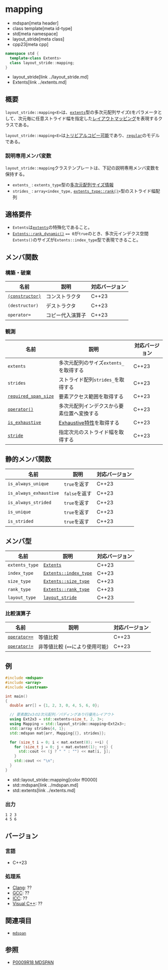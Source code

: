# mapping
* mdspan[meta header]
* class template[meta id-type]
* std[meta namespace]
* layout_stride[meta class]
* cpp23[meta cpp]

```cpp
namespace std {
  template<class Extents>
  class layout_stride::mapping;
}
```
* layout_stride[link ../layout_stride.md]
* Extents[link ../extents.md]

## 概要
`layout_stride::mapping<E>`は、[`extents`](../extents.md)型の多次元配列サイズ`E`をパラメータとして、次元毎に任意ストライド幅を指定した[レイアウトマッピング](../LayoutMapping.md)を表現するクラスである。

`layout_stride::mapping<E>`は[トリビアルコピー可能](/reference/type_traits/is_trivially_copyable.md)であり、[`regular`](/reference/concepts/regular.md)のモデルである。

### 説明専用メンバ変数
`layout_stride::mapping`クラステンプレートは、下記の説明専用メンバ変数を保持する。

- `extents_` : `extents_type`型の[多次元配列サイズ情報](../extents.md)
- `strides_` : `array<index_type,` [`extents_type::rank()`](../extents/rank.md)`>`型のストライド幅配列


## 適格要件
- `Extents`は[`extents`](../extents.md)の特殊化であること。
- [`Extents::rank_dynamic()`](../extents/rank_dynamic.md) `== 0`が`true`のとき、多次元インデクス空間`Extents()`のサイズが`Extents::index_type`型で表現できること。


## メンバ関数
### 構築・破棄

| 名前 | 説明 | 対応バージョン |
|------|------|----------------|
| [`(constructor)`](mapping/op_constructor.md) | コンストラクタ | C++23 |
| `(destructor)` | デストラクタ | C++23 |
| `operator=`    | コピー代入演算子 | C++23 |

### 観測

| 名前 | 説明 | 対応バージョン |
|------|------|----------------|
| `extents` | 多次元配列のサイズ`extents_`を取得する | C++23 |
| `strides` | ストライド配列`strides_`を取得する | C++23 |
| [`required_span_size`](mapping/required_span_size.md) | 要素アクセス範囲を取得する | C++23 |
| [`operator()`](mapping/op_call.md) | 多次元配列インデクスから要素位置へ変換する | C++23 |
| [`is_exhaustive`](mapping/is_exhaustive.md) | [Exhaustive特性](../LayoutMapping.md)を取得する | C++23 |
| [`stride`](mapping/stride.md) | 指定次元のストライド幅を取得する | C++23 |


## 静的メンバ関数

| 名前 | 説明 | 対応バージョン |
|------|------|----------------|
| `is_always_unique`     | `true`を返す | C++23 |
| `is_always_exhaustive` | `false`を返す | C++23 |
| `is_always_strided`    | `true`を返す | C++23 |
| `is_unique`     | `true`を返す | C++23 |
| `is_strided`    | `true`を返す | C++23 |


## メンバ型

| 名前 | 説明 | 対応バージョン |
|------|------|----------------|
| `extents_type` | [`Extents`](../extents.md) | C++23 |
| `index_type` | [`Extents::index_type`](../extents.md) | C++23 |
| `size_type` | [`Extents::size_type`](../extents.md) | C++23 |
| `rank_type` | [`Extents::rank_type`](../extents.md) | C++23 |
| `layout_type` | [`layout_stride`](../layout_stride.md) | C++23 |


### 比較演算子

| 名前 | 説明 | 対応バージョン |
|------|------|----------------|
| [`operator==`](mapping/op_equal.md) | 等値比較 | C++23 |
| [`operator!=`](mapping/op_equal.md) | 非等値比較 (`==`により使用可能) | C++23 |


## 例
```cpp example
#include <mdspan>
#include <array>
#include <iostream>

int main()
{
  double arr[] = {1, 2, 3, 0, 4, 5, 6, 0};

  // 要素数2x3の2次元配列／パディングあり行優先レイアウト
  using Ext2x3 = std::extents<size_t, 2, 3>;
  using Mapping = std::layout_stride::mapping<Ext2x3>;
  std::array strides{4, 1};
  std::mdspan mat{arr, Mapping{{}, strides}};

  for (size_t i = 0; i < mat.extent(0); ++i) {
    for (size_t j = 0; j < mat.extent(1); ++j) {
      std::cout << (j ? " " : "") << mat[i, j];
    }
    std::cout << "\n";
  }
}
```
* std::layout_stride::mapping[color ff0000]
* std::mdspan[link ../mdspan.md]
* std::extents[link ../extents.md]

### 出力
```
1 2 3
4 5 6
```


## バージョン
### 言語
- C++23

### 処理系
- [Clang](/implementation.md#clang): ??
- [GCC](/implementation.md#gcc): ??
- [ICC](/implementation.md#icc): ??
- [Visual C++](/implementation.md#visual_cpp): ??


## 関連項目
- [`mdspan`](../mdspan.md)


## 参照
- [P0009R18 MDSPAN](https://www.open-std.org/jtc1/sc22/wg21/docs/papers/2022/p0009r18.html)
